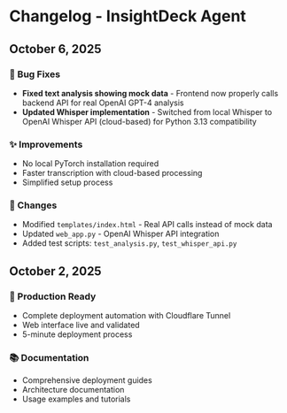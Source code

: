 # Changelog - InsightDeck Agent

## October 6, 2025

### 🔧 Bug Fixes
- **Fixed text analysis showing mock data** - Frontend now properly calls backend API for real OpenAI GPT-4 analysis
- **Updated Whisper implementation** - Switched from local Whisper to OpenAI Whisper API (cloud-based) for Python 3.13 compatibility

### ✨ Improvements
- No local PyTorch installation required
- Faster transcription with cloud-based processing
- Simplified setup process

### 📝 Changes
- Modified `templates/index.html` - Real API calls instead of mock data
- Updated `web_app.py` - OpenAI Whisper API integration
- Added test scripts: `test_analysis.py`, `test_whisper_api.py`

## October 2, 2025

### 🚀 Production Ready
- Complete deployment automation with Cloudflare Tunnel
- Web interface live and validated
- 5-minute deployment process

### 📚 Documentation
- Comprehensive deployment guides
- Architecture documentation
- Usage examples and tutorials
